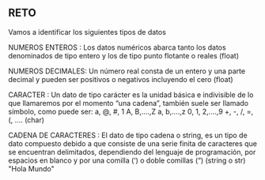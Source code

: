 ## RETO 
Vamos a identificar los siguientes tipos de datos

NUMEROS ENTEROS : 
Los datos numéricos abarca tanto los datos denominados de tipo entero y los de tipo punto flotante o reales (float)


NUMEROS DECIMALES: 
Un número real consta de un entero y una parte decimal y pueden ser positivos o negativos incluyendo el cero (float)


CARACTER :
Un dato de tipo carácter es la unidad básica e indivisible de lo que llamaremos por el momento “una cadena”, también suele ser llamado símbolo, como puede ser:
a, @, #, 1
A, B,....,Z
a, b,....,z
0, 1, 2,....,9
+, -, /, =, (, ....
(char)


CADENA DE CARACTERES :
El dato de tipo cadena o string, es un tipo de dato compuesto debido a que consiste de una serie finita de caracteres que se encuentran delimitados, dependiendo del lenguaje de programación, por espacios en blanco y por una comilla (‘) o doble comillas (“) 
(string o str)
"Hola Mundo"

